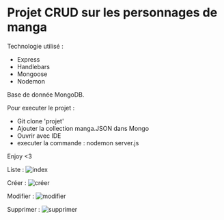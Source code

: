 <h1>Projet CRUD sur les personnages de manga</h1>

Technologie utilisé :
- Express
- Handlebars
- Mongoose
- Nodemon

Base de donnée MongoDB.

Pour executer le projet :

- Git clone 'projet'
- Ajouter la collection manga.JSON dans Mongo
- Ouvrir avec IDE
- executer la commande : nodemon server.js

Enjoy <3



Liste :
![index](https://user-images.githubusercontent.com/31990307/174413183-2bc268e3-d5fe-4956-802f-3d0c0053a50b.PNG)

Créer :
![créer](https://user-images.githubusercontent.com/31990307/174413182-2b5b308b-90c5-498d-a4b4-eef9c28e8c2e.PNG)

Modifier :
![modifier](https://user-images.githubusercontent.com/31990307/174413184-7a6bcb0e-96db-4164-aa11-b3d5a86f973d.PNG)

Supprimer :
![supprimer](https://user-images.githubusercontent.com/31990307/174413180-7f5ccd14-f3ce-42d6-8a6c-1f9722f2f354.PNG)

